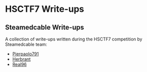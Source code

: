 # HSCTF7 Write-ups

## Steamedcable Write-ups
A collection of write-ups written during the HSCTF7 competition by Steamedcable team:
- [Pierpaolo791](https://github.com/Pierpaolo791)
- [Herbrant](https://github.com/Herbrant)
- [Real96](https://github.com/Real96)
